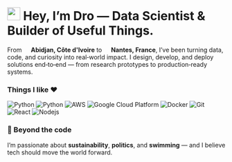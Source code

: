 <h1><img src="https://emojis.slackmojis.com/emojis/images/1531849430/4246/blob-sunglasses.gif?1531849430" width="30"/> Hey, I’m Dro — Data Scientist & Builder of Useful Things.</h1>

<p>From <img src="https://cdn-icons-png.flaticon.com/512/197/197391.png" width="13"/> <b>Abidjan, Côte d'Ivoire</b> to <img src="https://cdn-icons-png.flaticon.com/512/197/197560.png" width="13"/> <b>Nantes, France</b>, I’ve been turning data, code, and curiosity into real‑world impact. I design, develop, and deploy solutions end‑to‑end — from research prototypes to production‑ready systems. </p>

<h3>Things I like ♥</h3>
<p>
  <img alt="Python" src="https://img.shields.io/badge/-Python-3d74a3?style=flat-square&logo=python&logoColor=white" />
  <img alt="Python" src="https://img.shields.io/badge/-Artificial_Intelligence-333?style=flat-square&logo=openai&logoColor=white" />
  <img alt="AWS" src="https://img.shields.io/badge/-Amazon_Web_Services-ee8b07?style=flat-square&logo=amazonwebservices&logoColor=white" />
  <img alt="Google Cloud Platform" src="https://img.shields.io/badge/-Google_Cloud_Platform-1a73e8?style=flat-square&logo=google-cloud&logoColor=white" />
  <img alt="Docker" src="https://img.shields.io/badge/-Docker-1072d8?style=flat-square&logo=docker&logoColor=white" />
  <img alt="Git" src="https://img.shields.io/badge/-Git-F05032?style=flat-square&logo=git&logoColor=white" />
  <img alt="React" src="https://img.shields.io/badge/-React-1082a7?style=flat-square&logo=react&logoColor=white" />
  <img alt="Nodejs" src="https://img.shields.io/badge/-Nodejs-43853d?style=flat-square&logo=Node.js&logoColor=white" />
</p>

<h3>🌱 Beyond the code</h3>
I’m passionate about <b>sustainability</b>, <b>politics</b>, and <b>swimming</b> — and I believe tech should move the world forward.
